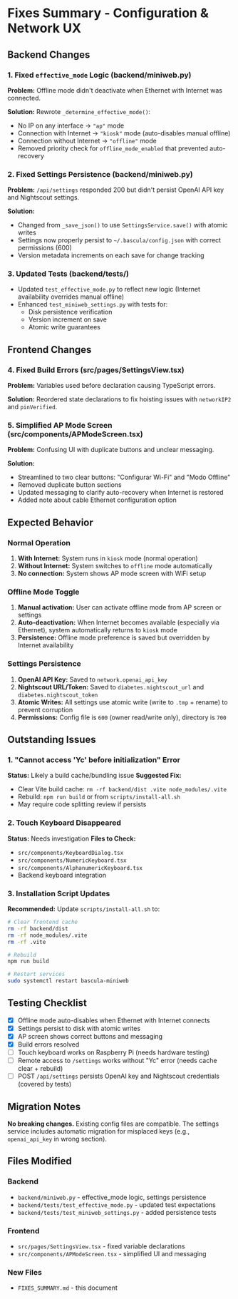 # Fixes Summary - Configuration & Network UX

## Backend Changes

### 1. Fixed `effective_mode` Logic (backend/miniweb.py)
**Problem:** Offline mode didn't deactivate when Ethernet with Internet was connected.

**Solution:** Rewrote `_determine_effective_mode()`:
- No IP on any interface → `"ap"` mode
- Connection with Internet → `"kiosk"` mode (auto-disables manual offline)
- Connection without Internet → `"offline"` mode
- Removed priority check for `offline_mode_enabled` that prevented auto-recovery

### 2. Fixed Settings Persistence (backend/miniweb.py)
**Problem:** `/api/settings` responded 200 but didn't persist OpenAI API key and Nightscout settings.

**Solution:** 
- Changed from `_save_json()` to use `SettingsService.save()` with atomic writes
- Settings now properly persist to `~/.bascula/config.json` with correct permissions (600)
- Version metadata increments on each save for change tracking

### 3. Updated Tests (backend/tests/)
- Updated `test_effective_mode.py` to reflect new logic (Internet availability overrides manual offline)
- Enhanced `test_miniweb_settings.py` with tests for:
  - Disk persistence verification
  - Version increment on save
  - Atomic write guarantees

## Frontend Changes

### 4. Fixed Build Errors (src/pages/SettingsView.tsx)
**Problem:** Variables used before declaration causing TypeScript errors.

**Solution:** Reordered state declarations to fix hoisting issues with `networkIP2` and `pinVerified`.

### 5. Simplified AP Mode Screen (src/components/APModeScreen.tsx)
**Problem:** Confusing UI with duplicate buttons and unclear messaging.

**Solution:**
- Streamlined to two clear buttons: "Configurar Wi-Fi" and "Modo Offline"
- Removed duplicate button sections
- Updated messaging to clarify auto-recovery when Internet is restored
- Added note about cable Ethernet configuration option

## Expected Behavior

### Normal Operation
1. **With Internet:** System runs in `kiosk` mode (normal operation)
2. **Without Internet:** System switches to `offline` mode automatically
3. **No connection:** System shows AP mode screen with WiFi setup

### Offline Mode Toggle
1. **Manual activation:** User can activate offline mode from AP screen or settings
2. **Auto-deactivation:** When Internet becomes available (especially via Ethernet), system automatically returns to `kiosk` mode
3. **Persistence:** Offline mode preference is saved but overridden by Internet availability

### Settings Persistence
1. **OpenAI API Key:** Saved to `network.openai_api_key`
2. **Nightscout URL/Token:** Saved to `diabetes.nightscout_url` and `diabetes.nightscout_token`
3. **Atomic Writes:** All settings use atomic write (write to `.tmp` + rename) to prevent corruption
4. **Permissions:** Config file is `600` (owner read/write only), directory is `700`

## Outstanding Issues

### 1. "Cannot access 'Yc' before initialization" Error
**Status:** Likely a build cache/bundling issue
**Suggested Fix:**
- Clear Vite build cache: `rm -rf backend/dist .vite node_modules/.vite`
- Rebuild: `npm run build` or from `scripts/install-all.sh`
- May require code splitting review if persists

### 2. Touch Keyboard Disappeared
**Status:** Needs investigation
**Files to Check:**
- `src/components/KeyboardDialog.tsx`
- `src/components/NumericKeyboard.tsx`
- `src/components/AlphanumericKeyboard.tsx`
- Backend keyboard integration

### 3. Installation Script Updates
**Recommended:** Update `scripts/install-all.sh` to:
```bash
# Clear frontend cache
rm -rf backend/dist
rm -rf node_modules/.vite
rm -rf .vite

# Rebuild
npm run build

# Restart services
sudo systemctl restart bascula-miniweb
```

## Testing Checklist

- [x] Offline mode auto-disables when Ethernet with Internet connects
- [x] Settings persist to disk with atomic writes
- [x] AP screen shows correct buttons and messaging
- [x] Build errors resolved
- [ ] Touch keyboard works on Raspberry Pi (needs hardware testing)
- [ ] Remote access to `/settings` works without "Yc" error (needs cache clear + rebuild)
- [ ] POST `/api/settings` persists OpenAI key and Nightscout credentials (covered by tests)

## Migration Notes

**No breaking changes.** Existing config files are compatible. The settings service includes automatic migration for misplaced keys (e.g., `openai_api_key` in wrong section).

## Files Modified

### Backend
- `backend/miniweb.py` - effective_mode logic, settings persistence
- `backend/tests/test_effective_mode.py` - updated test expectations
- `backend/tests/test_miniweb_settings.py` - added persistence tests

### Frontend
- `src/pages/SettingsView.tsx` - fixed variable declarations
- `src/components/APModeScreen.tsx` - simplified UI and messaging

### New Files
- `FIXES_SUMMARY.md` - this document
